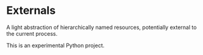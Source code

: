 Externals
=========

A light abstraction of hierarchically named resources, potentially external to the current process.

This is an experimental Python project.

